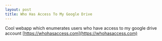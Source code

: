 ```yaml
---
layout: post
title: Who Has Access To My Google Drive
---
```


Cool webapp which enumerates users who have access to my google drive account 
[https://whohasaccess.com](https://whohasaccess.com)
